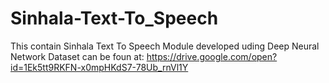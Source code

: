 # Sinhala-Text-To_Speech
This contain Sinhala Text To Speech Module developed uding Deep Neural Network
Dataset can be foun at:
https://drive.google.com/open?id=1Ek5tt9RKFN-x0mpHKdS7-78Ub_rnVl1Y

